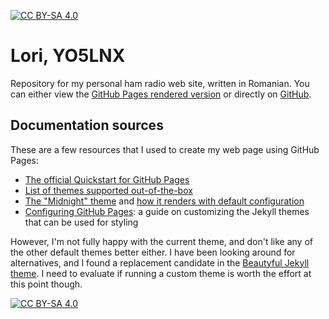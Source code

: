 [![CC BY-SA 4.0][cc-by-sa-shield]][cc-by-sa]

# Lori, YO5LNX

Repository for my personal ham radio web site, written in Romanian. You can either view the [GitHub Pages rendered version](https://yo5lnx.icanhas.net) or directly on [GitHub](index.md).

## Documentation sources

These are a few resources that I used to create my web page using GitHub Pages:
- [The official Quickstart for GitHub Pages](https://docs.github.com/en/pages/quickstart)
- [List of themes supported out-of-the-box](https://pages.github.com/themes/)
- [The "Midnight" theme](https://github.com/pages-themes/midnight) and [how it renders with default configuration](https://pages-themes.github.io/midnight/)
- [Configuring GitHub Pages](http://web.archive.org/web/20190915225829/http://dh.obdurodon.org/jekyll.xhtml): a guide on customizing the Jekyll themes that can be used for styling

However, I'm not fully happy with the current theme, and don't like any of the other default themes better either. I have been looking around for alternatives, and I found a replacement candidate in the [Beautyful Jekyll theme](https://beautifuljekyll.com/examples/). I need to evaluate if running a custom theme is worth the effort at this point though.

[![CC BY-SA 4.0][cc-by-sa-image]][cc-by-sa]

[cc-by-sa]: http://creativecommons.org/licenses/by-sa/4.0/
[cc-by-sa-image]: https://licensebuttons.net/l/by-sa/4.0/88x31.png
[cc-by-sa-shield]: https://img.shields.io/badge/License-CC%20BY--SA%204.0-lightgrey.svg
